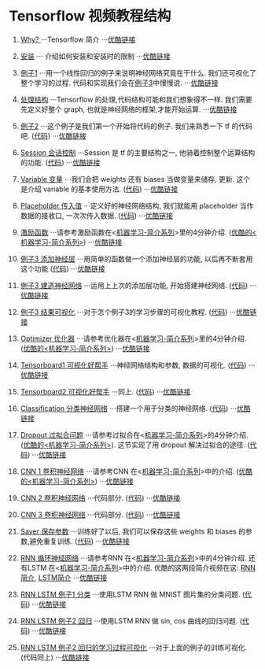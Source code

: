 # Tensorflow 视频教程结构

1. [Why? ](https://www.youtube.com/watch?v=vZ263nfbh8g&list=PLXO45tsB95cKI5AIlf5TxxFPzb-0zeVZ8&index=2)
⋅⋅⋅Tensorflow 简介
⋅⋅⋅[优酷链接](http://v.youku.com/v_show/id_XMTYxMzQzMDA3Mg==.html?f=27327189&o=1)

2. [安装](https://www.youtube.com/watch?v=pk6sAg2M-fU&list=PLXO45tsB95cKI5AIlf5TxxFPzb-0zeVZ8&index=3)
⋅⋅⋅ 介绍如何安装和安装时的限制
⋅⋅⋅[优酷链接](http://v.youku.com/v_show/id_XMTYxMzQzMjEyNA==.html?f=27327189&o=1)

3. [例子1](https://www.youtube.com/watch?v=tM4z02cDNa4&index=4&list=PLXO45tsB95cKI5AIlf5TxxFPzb-0zeVZ8)
⋅⋅⋅用一个线性回归的例子来说明神经网络究竟在干什么. 我们还可视化了整个学习的过程. 代码和实现我们会在[例子3](https://www.youtube.com/watch?v=FTR36h-LKcY&list=PLXO45tsB95cKI5AIlf5TxxFPzb-0zeVZ8&index=11)中慢慢说.
⋅⋅⋅[优酷链接](http://v.youku.com/v_show/id_XMTYxMzQzNDc5Ng==.html?f=27327189&from=y1.2-3.4.4&spm=a2h0j.8191423.item_XMTYxMzQzNDc5Ng==.A)

4. [处理结构](https://www.youtube.com/watch?v=9l_c5260JQ8&list=PLXO45tsB95cKI5AIlf5TxxFPzb-0zeVZ8&index=5)
⋅⋅⋅Tensorflow 的处理,代码结构可能和我们想象得不一样. 我们需要先定义好整个 graph, 也就是神经网络的框架,才能开始运算.
⋅⋅⋅[优酷链接](http://v.youku.com/v_show/id_XMTYxMzQ1NzUwOA==.html?f=27327189&o=1)

5. [例子2](https://www.youtube.com/watch?v=JKR1Dxinwwc&index=6&list=PLXO45tsB95cKI5AIlf5TxxFPzb-0zeVZ8)
⋅⋅⋅这个例子是我们第一个开始将代码的例子. 我们来熟悉一下 tf 的代码吧. ([代码](https://github.com/MorvanZhou/tutorials/tree/master/tensorflowTUT/tf5_example2))
⋅⋅⋅[优酷链接](http://v.youku.com/v_show/id_XMTYxMzQ2NzE0OA==.html?f=27327189&o=1)

6. [Session 会话控制](https://www.youtube.com/watch?v=HhjtJ73AwIY&index=7&list=PLXO45tsB95cKI5AIlf5TxxFPzb-0zeVZ8)
⋅⋅⋅Session 是 tf 的主要结构之一, 他骑着控制整个运算结构的功能. ([代码](https://github.com/MorvanZhou/tutorials/blob/master/tensorflowTUT/tensorflow6_session.py))
⋅⋅⋅[优酷链接](http://v.youku.com/v_show/id_XMTYxMzYzNTc2OA==.html?f=27327189&o=1)

7. [Variable 变量](https://www.youtube.com/watch?v=jGxK7gfglrI&index=8&list=PLXO45tsB95cKI5AIlf5TxxFPzb-0zeVZ8)
⋅⋅⋅我们会把 weights 还有 biases 当做变量来储存, 更新. 这个是介绍 variable 的基本使用方法. ([代码](https://github.com/MorvanZhou/tutorials/blob/master/tensorflowTUT/tensorflow7_variable.py))
⋅⋅⋅[优酷链接](http://v.youku.com/v_show/id_XMTYxMzY2MDM2OA==.html?f=27327189&o=1)

8. [Placeholder 传入值](https://www.youtube.com/watch?v=fCWbRboJ4Rs&list=PLXO45tsB95cKI5AIlf5TxxFPzb-0zeVZ8&index=9)
⋅⋅⋅定义好的神经网络结构, 我们就能用 placeholder 当作数据的接收口, 一次次传入数据. ([代码](https://github.com/MorvanZhou/tutorials/blob/master/tensorflowTUT/tensorflow8_feeds.py))
⋅⋅⋅[优酷链接](http://v.youku.com/v_show/id_XMTYxMzY5NzI4MA==.html?f=27327189&o=1)

9. [激励函数](https://www.youtube.com/watch?v=6gbGCxBGxZA&list=PLXO45tsB95cKI5AIlf5TxxFPzb-0zeVZ8&index=10)
⋅⋅⋅请参考激励函数在<[机器学习-简介系列](https://www.youtube.com/watch?v=tI9AbaBfnPc&list=PLXO45tsB95cIFm8Y8vMkNNPPXAtYXwKin&index=9)>里的4分钟介绍. ([优酷的<机器学习-简介系列>](http://v.youku.com/v_show/id_XMTcxMTExNjA5Mg==.html?f=27892935&o=1))
⋅⋅⋅[优酷链接](http://v.youku.com/v_show/id_XMTU5NjA2MTk0MA==.html?f=27327189&o=1)

10. [例子3 添加神经层](https://www.youtube.com/watch?v=FTR36h-LKcY&list=PLXO45tsB95cKI5AIlf5TxxFPzb-0zeVZ8&index=11)
⋅⋅⋅用简单的函数做一个添加神经层的功能, 以后再不断套用这个功能 ([代码](https://github.com/MorvanZhou/tutorials/blob/master/tensorflowTUT/tensorflow10_def_add_layer.py))
⋅⋅⋅[优酷链接](http://v.youku.com/v_show/id_XMTU5NjEzOTA4NA==.html?f=27327189&o=1)

11. [例子3 建造神经网络](https://www.youtube.com/watch?v=S9wBMi2B4Ss&list=PLXO45tsB95cKI5AIlf5TxxFPzb-0zeVZ8&index=12)
⋅⋅⋅运用上上次的添加层功能, 开始搭建神经网络. ([代码](https://github.com/MorvanZhou/tutorials/tree/master/tensorflowTUT/tf11_build_network))
⋅⋅⋅[优酷链接](http://v.youku.com/v_show/id_XMTU5OTA5NDI1Mg==.html?f=27327189&o=1)

12. [例子3 结果可视化](https://www.youtube.com/watch?v=nhn8B0pM9ls&list=PLXO45tsB95cKI5AIlf5TxxFPzb-0zeVZ8&index=13)
⋅⋅⋅对于怎个例子3的学习步骤的可视化教程. ([代码](https://github.com/MorvanZhou/tutorials/tree/master/tensorflowTUT/tf12_plot_result))
⋅⋅⋅[优酷链接](http://v.youku.com/v_show/id_XMTU5OTQzOTMzNg==.html?f=27327189&o=1)

13. [Optimizer 优化器](https://www.youtube.com/watch?v=9BmaWixFwj8&index=14&list=PLXO45tsB95cKI5AIlf5TxxFPzb-0zeVZ8)
⋅⋅⋅请参考优化器在<[机器学习-简介系列](https://www.youtube.com/watch?v=UlUGGB7akfE&list=PLXO45tsB95cIFm8Y8vMkNNPPXAtYXwKin&index=11)>里的4分钟介绍. ([优酷的<机器学习-简介系列>](http://v.youku.com/v_show/id_XMTc2MjA0ODQyOA==.html?f=27892935&o=1))
⋅⋅⋅[优酷链接](http://v.youku.com/v_show/id_XMTYwMzk1NDM4OA==.html?f=27327189&o=1)

14. [Tensorboard1 可视化好帮手](https://www.youtube.com/watch?v=SDeQRRRMUHU&index=15&list=PLXO45tsB95cKI5AIlf5TxxFPzb-0zeVZ8)
⋅⋅⋅神经网络结构和参数, 数据的可视化. ([代码](https://github.com/MorvanZhou/tutorials/tree/master/tensorflowTUT/tf14_tensorboard))
⋅⋅⋅[优酷链接](http://v.youku.com/v_show/id_XMTYxMTYwMjEwMA==.html?f=27327189&o=1)

15. [Tensorboard2 可视化好帮手](https://www.youtube.com/watch?v=L-RDrbYNWDk&index=16&list=PLXO45tsB95cKI5AIlf5TxxFPzb-0zeVZ8)
⋅⋅⋅同上. ([代码](https://github.com/MorvanZhou/tutorials/tree/master/tensorflowTUT/tf15_tensorboard))
⋅⋅⋅[优酷链接](http://v.youku.com/v_show/id_XMTYxMTcxODYyMA==.html?f=27327189&o=1)

16. [Classification 分类神经网络](https://www.youtube.com/watch?v=aNjdw9w_Qyc&list=PLXO45tsB95cKI5AIlf5TxxFPzb-0zeVZ8&index=17)
⋅⋅⋅搭建一个用于分类的神经网络. ([代码](https://github.com/MorvanZhou/tutorials/tree/master/tensorflowTUT/tf16_classification))
⋅⋅⋅[优酷链接](http://v.youku.com/v_show/id_XMTYxMjQ2NTYyNA==.html?f=27327189&o=1)

17. [Dropout 过拟合问题](https://www.youtube.com/watch?v=f2F9Xsd7KVk&list=PLXO45tsB95cKI5AIlf5TxxFPzb-0zeVZ8&index=18)
⋅⋅⋅请参考过拟合在<[机器学习-简介系列](https://www.youtube.com/watch?v=e9OKufD6lRM&list=PLXO45tsB95cIFm8Y8vMkNNPPXAtYXwKin&index=10)>的4分钟介绍. ([优酷的<机器学习-简介系列>](http://v.youku.com/v_show/id_XMTczNjA2Nzc5Ng==.html?f=27892935&o=1)). 这节实现了用 dropout 解决过拟合的途径. ([代码](https://github.com/MorvanZhou/tutorials/tree/master/tensorflowTUT/tf17_dropout))
⋅⋅⋅[优酷链接](http://v.youku.com/v_show/id_XMTYxODI2Mzk5Ng==.html?f=27327189&o=1)

18. [CNN 1 卷积神经网络](https://www.youtube.com/watch?v=tjcgL5RIdTM&list=PLXO45tsB95cKI5AIlf5TxxFPzb-0zeVZ8&index=19)
⋅⋅⋅请参考CNN 在<[机器学习-简介系列](https://www.youtube.com/watch?v=hMIZ85t9r9A&index=3&list=PLXO45tsB95cIFm8Y8vMkNNPPXAtYXwKin)>中的介绍. ([优酷的<机器学习-简介系列>](http://v.youku.com/v_show/id_XMTY4MzAyNTc4NA==.html?f=27892935&o=1))
⋅⋅⋅[优酷链接](http://v.youku.com/v_show/id_XMTYyMTUyMjc0OA==.html?f=27327189&o=1)

19. [CNN 2 卷积神经网络](https://www.youtube.com/watch?v=JCBe_yjDmY8&list=PLXO45tsB95cKI5AIlf5TxxFPzb-0zeVZ8&index=20)
⋅⋅⋅代码部分. ([代码](https://github.com/MorvanZhou/tutorials/tree/master/tensorflowTUT/tf18_CNN2))
⋅⋅⋅[优酷链接](http://v.youku.com/v_show/id_XMTYyMTY1MjMwOA==.html?f=27327189&o=1)

20. [CNN 3 卷积神经网络](https://www.youtube.com/watch?v=pjjH2dGGwwY&list=PLXO45tsB95cKI5AIlf5TxxFPzb-0zeVZ8&index=21)
⋅⋅⋅代码部分. ([代码](https://github.com/MorvanZhou/tutorials/tree/master/tensorflowTUT/tf18_CNN3))
⋅⋅⋅[优酷链接](http://v.youku.com/v_show/id_XMTYyMTc3ODc0OA==.html?f=27327189&o=1)

21. [Saver 保存参数](https://www.youtube.com/watch?v=R-22pnDezHU&list=PLXO45tsB95cKI5AIlf5TxxFPzb-0zeVZ8&index=22)
⋅⋅⋅训练好了以后, 我们可以保存这些 weights 和 biases 的参数,避免重复训练. ([代码](https://github.com/MorvanZhou/tutorials/blob/master/tensorflowTUT/tf19_saver.py))
⋅⋅⋅[优酷链接](http://v.youku.com/v_show/id_XMTYyNzE2MDUwOA==.html?f=27327189&o=1)

22. [RNN 循环神经网络](https://www.youtube.com/watch?v=i-cd3wzsHtw&list=PLXO45tsB95cKI5AIlf5TxxFPzb-0zeVZ8&index=23)
⋅⋅⋅请参考RNN 在<[机器学习-简介系列](https://www.youtube.com/watch?v=EEtf4kNsk7Q&index=4&list=PLXO45tsB95cIFm8Y8vMkNNPPXAtYXwKin)>中的4分钟介绍. 还有LSTM 在<[机器学习-简介系列](https://www.youtube.com/watch?v=Vdg5zlZAXnU&index=5&list=PLXO45tsB95cIFm8Y8vMkNNPPXAtYXwKin)>中的介绍.
优酷的这两段简介视频在这: [RNN简介](http://v.youku.com/v_show/id_XMTcyNzYwNjU1Ng==.html?f=27892935&o=1), [LSTM简介](http://v.youku.com/v_show/id_XMTc0MzY5MTQxMg==.html?f=27892935&o=1)
⋅⋅⋅[优酷链接](http://v.youku.com/v_show/id_XMTcyNjE0ODM4MA==.html?f=27327189&o=1)

23. [RNN LSTM 例子1 分类](https://www.youtube.com/watch?v=IASyrQamTQk&list=PLXO45tsB95cKI5AIlf5TxxFPzb-0zeVZ8&index=24)
⋅⋅⋅使用LSTM RNN 做 MNIST 图片集的分类问题. ([代码](https://github.com/MorvanZhou/tutorials/tree/master/tensorflowTUT/tf20_RNN2))
⋅⋅⋅[优酷链接](http://v.youku.com/v_show/id_XMTcyNjE5ODU3Mg==.html?f=27327189&o=1)

24. [RNN LSTM 例子2 回归](https://www.youtube.com/watch?v=nMLPYT_SMRo&list=PLXO45tsB95cKI5AIlf5TxxFPzb-0zeVZ8&index=25)
⋅⋅⋅使用LSTM RNN 做 sin, cos 曲线的回归问题. ([代码](https://github.com/MorvanZhou/tutorials/tree/master/tensorflowTUT/tf20_RNN2.2))
⋅⋅⋅[优酷链接](http://v.youku.com/v_show/id_XMTczMDY5Mjc5Ng==.html?f=27327189&o=1)

25. [RNN LSTM 例子2 回归的学习过程可视化](https://www.youtube.com/watch?v=V-pvtUThhNE&list=PLXO45tsB95cKI5AIlf5TxxFPzb-0zeVZ8&index=26)
⋅⋅⋅对于上面的例子的训练可视化. (代码同上)
⋅⋅⋅[优酷链接](http://v.youku.com/v_show/id_XMTczMDcxMjEwNA==.html?f=27327189&o=1)
